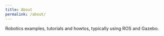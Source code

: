 ```yaml
---
title: About
permalink: /about/
---
```


Robotics examples, tutorials and howtos, typically using ROS and Gazebo.